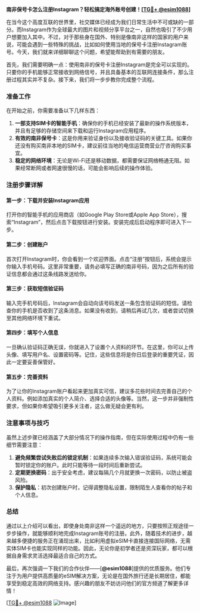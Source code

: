 **南非保号卡怎么注册Instagram？轻松搞定海外账号创建！[[TG💪+ @esim1088](https://t.me/s/esim1088)]**

在当今这个高度互联的世界里，社交媒体已经成为我们日常生活中不可或缺的一部分。而Instagram作为全球最大的图片和视频分享平台之一，自然也吸引了不少用户想要加入其中。不过，对于那些身在国外、特别是像南非这样的国家的用户来说，可能会遇到一些特殊的挑战，比如如何使用当地的保号卡注册Instagram账号。今天，我们就来详细聊聊这个问题，希望能帮助到有需要的朋友。

首先，我们需要明确一点：使用南非的保号卡注册Instagram是完全可以实现的。只要你的手机能够正常接收到网络信号，并且具备基本的互联网连接条件，那么注册过程其实并不复杂。接下来，我们将一步步教你完成整个流程。

### 准备工作

在开始之前，你需要准备以下几样东西：

1. **一部支持SIM卡的智能手机**：确保你的手机已经安装了最新的操作系统版本，并且有足够的存储空间来下载和运行Instagram应用程序。
2. **有效的南非保号卡**：这是你用来验证身份以及接收验证码的关键工具。如果你还没有购买南非本地的SIM卡，建议前往当地的电信运营商营业厅咨询购买事宜。
3. **稳定的网络环境**：无论是Wi-Fi还是移动数据，都需要保证网络畅通无阻。如果经常断网或者网速很慢的话，可能会影响后续的操作体验。

### 注册步骤详解

#### 第一步：下载并安装Instagram应用
打开你的智能手机的应用商店（如Google Play Store或Apple App Store），搜索“Instagram”，然后点击下载按钮进行安装。安装完成后启动程序即可进入下一步。

#### 第二步：创建账户
首次打开Instagram时，你会看到一个欢迎界面。点击“注册”按钮后，系统会提示你输入手机号码。这里非常重要，请务必填写正确的南非号码，因为之后所有的验证信息都会通过这条线路发送给你。

#### 第三步：获取短信验证码
输入完手机号码后，Instagram会自动向该号码发送一条包含验证码的短信。请检查你的手机是否收到了这条消息。如果没有收到，请稍后再试几次，或者尝试切换至其他网络环境下重试。

#### 第四步：填写个人信息
一旦确认验证码正确无误，你就进入了设置个人资料的环节。在这里，你可以上传头像、填写用户名、设置密码等。记住，这些信息将是你日后登录的重要凭证，因此一定要妥善保管好。

#### 第五步：完善资料
为了让你的Instagram账户看起来更加真实可信，建议多花些时间去完善自己的个人资料。例如添加真实的个人简介、选择合适的头像等。当然，这一步并非强制性要求，但如果你希望吸引更多关注者，这么做无疑会更有利。

### 注意事项与技巧

虽然上述步骤已经涵盖了大部分情况下的操作指南，但在实际使用过程中仍有一些细节需要注意：

1. **避免频繁尝试失败后的锁定机制**：如果连续多次输入错误验证码，系统可能会暂时锁定你的账户。此时只能等待一段时间后重新尝试。
2. **定期更换密码**：出于安全考虑，建议每隔几个月就更换一次密码，以防止被盗风险。
3. **保护隐私**：初次创建账户时，记得调整隐私设置，限制陌生人查看你的帖子和个人信息。

### 总结

通过以上介绍可以看出，即使身处南非这样一个遥远的地方，只要按照正规途径一步步操作，就能够顺利地完成Instagram账号的注册。此外，随着技术的进步，越来越多便捷的服务正在涌现出来，比如利用虚拟eSIM卡直接连接国际网络，无需实体SIM卡也能实现同样的功能。因此，无论你是初学者还是资深玩家，都可以根据自身需求灵活选择最适合自己的方式。

最后，再次强调一下我们的合作伙伴——[**@esim1088**]提供的优质服务。他们专注于为用户提供高质量的eSIM解决方案，无论是在国外旅行还是长期居住，都能享受到稳定高效的网络支持。感兴趣的朋友不妨访问他们的官方频道了解更多详情！

[[TG💪+ @esim1088](https://t.me/s/esim1088) ![Image](https://i.postimg.cc/4NQfJmqS/Snipaste-2025-05-13-00-14-12.png)]